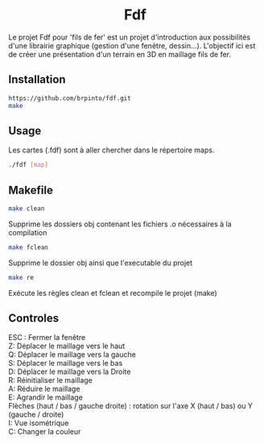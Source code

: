 <h1 align="center">Fdf</h1>

Le projet Fdf pour 'fils de fer' est un projet d'introduction aux possibilités d'une librairie graphique (gestion d'une fenêtre, dessin...). L'objectif ici est de créer une présentation d'un terrain en 3D en maillage fils de fer.

## Installation

```sh
https://github.com/brpinto/fdf.git
make
```

## Usage

Les cartes (.fdf) sont à aller chercher dans le répertoire maps.
  
```sh
./fdf [map]
```
## Makefile

```sh
make clean
```
Supprime les dossiers obj contenant les fichiers .o nécessaires à la compilation

```sh
make fclean
```
Supprime le dossier obj ainsi que l'executable du projet

```sh
make re
```
Exécute les règles clean et fclean et recompile le projet (make)

## Controles

ESC : Fermer la fenêtre <br />
Z: Déplacer le maillage vers le haut <br />
Q: Déplacer le maillage vers la gauche <br />
S: Déplacer le maillage vers le bas <br />
D: Déplacer le maillage vers la Droite <br />
R: Réinitialiser le maillage <br />
A: Réduire le maillage <br />
E: Agrandir le maillage <br />
Flèches (haut / bas / gauche droite) : rotation sur l'axe X (haut / bas) ou Y (gauche / droite) <br />
I: Vue isométrique <br />
C: Changer la couleur
